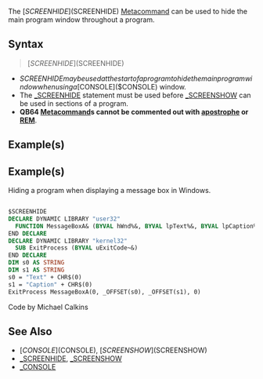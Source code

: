 The [$SCREENHIDE]($SCREENHIDE) [Metacommand](Metacommand) can be used to hide the main program window throughout a program.


## Syntax

>  [$SCREENHIDE]($SCREENHIDE)


* $SCREENHIDE may be used at the start of a program to hide the main program window when using a [$CONSOLE]($CONSOLE) window.
* The [_SCREENHIDE](_SCREENHIDE) statement must be used before [_SCREENSHOW](_SCREENSHOW) can be used in sections of a program.
* **QB64 [Metacommand](Metacommand)s cannot be commented out with [apostrophe](apostrophe) or [REM](REM)**.


## Example(s)

## Example(s)
 Hiding a program when displaying a message box in Windows.

```vb

$SCREENHIDE
DECLARE DYNAMIC LIBRARY "user32"
  FUNCTION MessageBoxA& (BYVAL hWnd%&, BYVAL lpText%&, BYVAL lpCaption%&, BYVAL uType~&)
END DECLARE
DECLARE DYNAMIC LIBRARY "kernel32"
  SUB ExitProcess (BYVAL uExitCode~&)
END DECLARE
DIM s0 AS STRING
DIM s1 AS STRING
s0 = "Text" + CHR$(0)
s1 = "Caption" + CHR$(0)
ExitProcess MessageBoxA(0, _OFFSET(s0), _OFFSET(s1), 0)

```
Code by Michael Calkins


## See Also

* [$CONSOLE]($CONSOLE), [$SCREENSHOW]($SCREENSHOW)
* [_SCREENHIDE](_SCREENHIDE), [_SCREENSHOW](_SCREENSHOW)
* [_CONSOLE](_CONSOLE)




